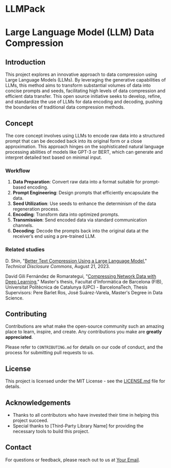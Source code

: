 # LLMPack
# Large Language Model (LLM) Data Compression

## Introduction
This project explores an innovative approach to data compression using Large Language Models (LLMs). By leveraging the generative capabilities of LLMs, this method aims to transform substantial volumes of data into concise prompts and seeds, facilitating high levels of data compression and efficient data transfer. This open source initiative seeks to develop, refine, and standardize the use of LLMs for data encoding and decoding, pushing the boundaries of traditional data compression methods.

## Concept
The core concept involves using LLMs to encode raw data into a structured prompt that can be decoded back into its original form or a close approximation. This approach hinges on the sophisticated natural language processing abilities of models like GPT-3 or BERT, which can generate and interpret detailed text based on minimal input.

### Workflow
1. **Data Preparation**: Convert raw data into a format suitable for prompt-based encoding.
2. **Prompt Engineering**: Design prompts that efficiently encapsulate the data.
3. **Seed Utilization**: Use seeds to enhance the determinism of the data regeneration process.
4. **Encoding**: Transform data into optimized prompts.
5. **Transmission**: Send encoded data via standard communication channels.
6. **Decoding**: Decode the prompts back into the original data at the receiver’s end using a pre-trained LLM.

### Related studies
D. Shin, "[Better Text Compression Using a Large Language Model](https://www.tdcommons.org/dpubs_series/6155)," *Technical Disclosure Commons*, August 21, 2023.

David Gili Fernández de Romarategui, "[Compressing Network Data with Deep Learning](https://upcommons.upc.edu/bitstream/handle/2117/406468/183323.pdf?sequence=2&isAllowed=y)," Master's thesis, Facultat d'Informàtica de Barcelona (FIB), Universitat Politècnica de Catalunya (UPC) - BarcelonaTech, Thesis Supervisors: Pere Barlet Ros, José Suárez-Varela, Master's Degree in Data Science.

## Contributing
Contributions are what make the open-source community such an amazing place to learn, inspire, and create. Any contributions you make are **greatly appreciated**.

Please refer to `CONTRIBUTING.md` for details on our code of conduct, and the process for submitting pull requests to us.

## License
This project is licensed under the MIT License - see the [LICENSE.md](LICENSE.md) file for details.

## Acknowledgements
- Thanks to all contributors who have invested their time in helping this project succeed.
- Special thanks to [Third-Party Library Name] for providing the necessary tools to build this project.

## Contact
For questions or feedback, please reach out to us at [Your Email](mailto:your.email@example.com).
